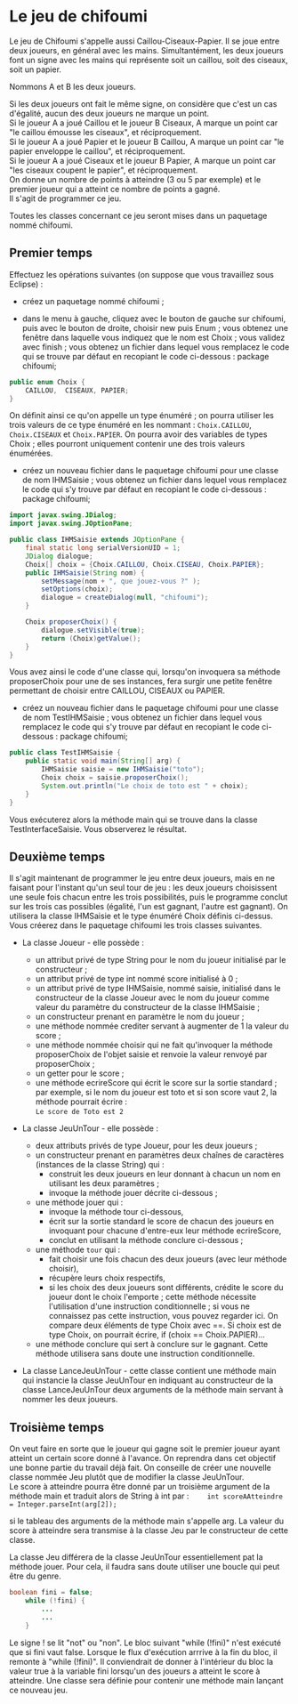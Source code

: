 # Le jeu de chifoumi
Le jeu de Chifoumi s'appelle aussi Caillou-Ciseaux-Papier. Il se joue entre deux joueurs, en général avec les mains. Simultantément, les deux joueurs font un signe avec les mains qui représente soit un caillou, soit des ciseaux, soit un papier.

Nommons A et B les deux joueurs.

Si les deux joueurs ont fait le même signe, on considère que c'est un cas d'égalité, aucun des deux joueurs ne marque un point.   
Si le joueur A a joué Caillou et le joueur B Ciseaux, A marque un point car "le caillou émousse les ciseaux", et réciproquement.   
Si le joueur A a joué Papier et le joueur B Caillou, A marque un point car "le papier enveloppe le caillou", et réciproquement.   
Si le joueur A a joué Ciseaux et le joueur B Papier, A marque un point car "les ciseaux coupent le papier", et réciproquement.   
On donne un nombre de points à atteindre (3 ou 5 par exemple) et le premier joueur qui a atteint ce nombre de points a gagné.   
Il s'agit de programmer ce jeu.   

Toutes les classes concernant ce jeu seront mises dans un paquetage nommé chifoumi.

## Premier temps   
Effectuez les opérations suivantes (on suppose que vous travaillez sous Eclipse) :   
* créez un paquetage nommé chifoumi ;
 
* dans le menu à gauche, cliquez avec le bouton de gauche sur chifoumi, puis avec le bouton de droite, choisir new puis Enum ; vous obtenez une fenêtre dans laquelle vous indiquez que le nom est Choix ; vous validez avec finish ; vous obtenez un fichier dans lequel vous remplacez le code qui se trouve par défaut en recopiant le code ci-dessous :
package chifoumi;
```java
public enum Choix {
    CAILLOU,  CISEAUX, PAPIER;
}
```

On définit ainsi ce qu'on appelle un type énuméré ; on pourra utiliser les trois valeurs de ce type énuméré en les nommant : `Choix.CAILLOU`, `Choix.CISEAUX` et `Choix.PAPIER`. On pourra avoir des variables de types Choix ; elles pourront uniquement contenir une des trois valeurs énumérées.   
 
* créez un nouveau fichier dans le paquetage chifoumi pour une classe de nom IHMSaisie ; vous obtenez un fichier dans lequel vous remplacez le code qui s'y trouve par défaut en recopiant le code ci-dessous :
package chifoumi;
```java
import javax.swing.JDialog;
import javax.swing.JOptionPane;

public class IHMSaisie extends JOptionPane {
	final static long serialVersionUID = 1;
	JDialog dialogue;
	Choix[] choix = {Choix.CAILLOU, Choix.CISEAU, Choix.PAPIER};
	public IHMSaisie(String nom) {
		setMessage(nom + ", que jouez-vous ?" );
		setOptions(choix);
		dialogue = createDialog(null, "chifoumi");
	}

	Choix proposerChoix() {
		dialogue.setVisible(true);
		return (Choix)getValue();
	}
}
```

Vous avez ainsi le code d'une classe qui, lorsqu'on invoquera sa méthode proposerChoix pour une de ses instances, fera surgir une petite fenêtre permettant de choisir entre CAILLOU, CISEAUX ou PAPIER.
 
* créez un nouveau fichier dans le paquetage chifoumi pour une classe de nom TestIHMSaisie ; vous obtenez un fichier dans lequel vous remplacez le code qui s'y trouve par défaut en recopiant le code ci-dessous :
package chifoumi;
```java
public class TestIHMSaisie {
	public static void main(String[] arg) {
		IHMSaisie saisie = new IHMSaisie("toto");
		Choix choix = saisie.proposerChoix();
		System.out.println("Le choix de toto est " + choix);
	}
}
```

Vous exécuterez alors la méthode main qui se trouve dans la classe TestInterfaceSaisie. Vous observerez le résultat.

## Deuxième temps   

Il s'agit maintenant de programmer le jeu entre deux joueurs, mais en ne faisant pour l'instant qu'un seul tour de jeu : les deux joueurs choisissent une seule fois chacun entre les trois possibilités, puis le programme conclut sur les trois cas possibles (égalité, l'un est gagnant, l'autre est gagnant). On utilisera la classe IHMSaisie et le type énuméré Choix définis ci-dessus.    
Vous créerez dans le paquetage chifoumi les trois classes suivantes.

* La classe Joueur - elle possède :
  * un attribut privé de type String pour le nom du joueur initialisé par le constructeur ;
  * un attribut privé de type int nommé score initialisé à 0 ;
  * un attribut privé de type IHMSaisie, nommé saisie, initialisé dans le constructeur de la classe Joueur avec le nom du joueur comme valeur du paramètre du constructeur de la classe IHMSaisie ;
  * un constructeur prenant en paramètre le nom du joueur ;
  * une méthode nommée crediter servant à augmenter de 1 la valeur du score ;
  * une méthode nommée choisir qui ne fait qu'invoquer la méthode proposerChoix de l'objet saisie et renvoie la valeur renvoyé par proposerChoix ;
  * un getter pour le score ;
  * une méthode ecrireScore qui écrit le score sur la sortie standard ; par exemple, si le nom du joueur est toto et si son score vaut 2, la méthode pourrait écrire :    
    ```Le score de Toto est 2```

 
* La classe JeuUnTour - elle possède :
  * deux attributs privés de type Joueur, pour les deux joueurs ;
  * un constructeur prenant en paramètres deux chaînes de caractères (instances de la classe String) qui :
    * construit les deux joueurs en leur donnant à chacun un nom en utilisant les deux paramètres ;
    * invoque la méthode jouer décrite ci-dessous ;
  * une méthode jouer qui :
    * invoque la méthode tour ci-dessous,
    * écrit sur la sortie standard le score de chacun des joueurs en invoquant pour chacune d'entre-eux leur méthode ecrireScore,
    * conclut en utilisant la méthode conclure ci-dessous ;
  * une méthode `tour` qui :
    * fait choisir une fois chacun des deux joueurs (avec leur méthode choisir),
    * récupère leurs choix respectifs,
    * si les choix des deux joueurs sont différents, crédite le score du joueur dont le choix l'emporte ; cette méthode nécessite l'utilisation d'une instruction conditionnelle ; si vous ne connaissez pas cette instruction, vous pouvez regarder ici. On compare deux éléments de type Choix avec ==. Si choix est de type Choix, on pourrait écrire, if (choix == Choix.PAPIER)...
  * une méthode conclure qui sert à conclure sur le gagnant. Cette méthode utilisera sans doute une instruction conditionnelle.

 
* La classe LanceJeuUnTour - cette classe contient une méthode main qui instancie la classe JeuUnTour en indiquant au constructeur de la classe LanceJeuUnTour deux arguments de la méthode main servant à nommer les deux joueurs.

## Troisième temps

On veut faire en sorte que le joueur qui gagne soit le premier joueur ayant atteint un certain score donné à l'avance. On reprendra dans cet objectif une bonne partie du travail déjà fait. On conseille de créer une nouvelle classe nommée Jeu plutôt que de modifier la classe JeuUnTour.   
Le score à atteindre pourra être donné par un troisième argument de la méthode main et traduit alors de String à int par :
```    int scoreAAtteindre = Integer.parseInt(arg[2]);```

si le tableau des arguments de la méthode main s'appelle arg. La valeur du score à atteindre sera transmise à la classe Jeu par le constructeur de cette classe.

La classe Jeu différera de la classe JeuUnTour essentiellement pat la méthode jouer. Pour cela, il faudra sans doute utiliser une boucle qui peut être du genre.
```java
boolean fini = false;
    while (!fini) {
        ...
        ...
    }
```
Le signe ! se lit "not" ou "non". Le bloc suivant "while (!fini)" n'est exécuté que si fini vaut false. Lorsque le flux d'exécution arrrive à la fin du bloc, il remonte à "while (!fini)". Il conviendrait de donner à l'intérieur du bloc la valeur true à la variable fini lorsqu'un des joueurs a atteint le score à atteindre.
Une classe sera définie pour contenir une méthode main lançant ce nouveau jeu.
